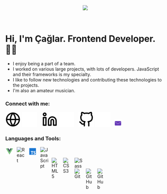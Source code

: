 <br>
<br>
<p align="center">
 <img width="300" src="https://media1.giphy.com/media/8PyTvI5EOu9LbAm8uS/giphy.gif?cid=ecf05e472eh7x653m15kcwzyh6tjlj6gmpjzf4no9gnhmkln&rid=giphy.gif&ct=g">  
  </p>
<br>

# Hi, I'm Çağlar. Frontend Developer. 🖖🏻

- I enjoy being a part of a team.
- I worked on various large projects, with lots of developers. JavaScript and their frameworks is my specialty.
- I like to follow new technologies and contributing these technologies to the projects.
- I'm also an amateur musician.

### Connect with me:

[![website](./img/globe-light.svg)](https://www.caglarevren.com#gh-light-mode-only)
[![website](./img/globe-dark.svg)](https://www.caglarevren.com#gh-dark-mode-only)
&nbsp;&nbsp;
[![website](./img/linkedin-light.svg)](https://www.linkedin.com/in/caglarevren#gh-light-mode-only)
[![website](./img/linkedin-dark.svg)](https://www.linkedin.com/in/caglarevren#gh-dark-mode-only)
&nbsp;&nbsp;
[![website](./img/github-light.svg)](https://github.com/caglarevren#gh-light-mode-only)
[![website](./img/github-dark.svg)](https://github.com/caglarevren#gh-dark-mode-only)&nbsp;&nbsp;
[![website](./img/mail.png)](mailto:caglarevren93@gmail.com)

### Languages and Tools:

<img align="left" alt="Vue" width="26px" src="./img/vue.svg" style="padding-right:10px;" />
<img align="left" alt="React" width="26px" src="https://cdn.jsdelivr.net/gh/devicons/devicon/icons/react/react-original.svg" style="padding-right:10px;" />
<img align="left" alt="TypeScript" width="28px" src="./img/typescript.svg" style="padding-right:10px;" />
<img align="left" alt="JavaScript" width="26px" src="https://cdn.jsdelivr.net/gh/devicons/devicon/icons/javascript/javascript-original.svg" style="padding-right:10px;" />
<br />
<br />
<img align="left" alt="HTML5" width="26px" src="https://cdn.jsdelivr.net/gh/devicons/devicon/icons/html5/html5-original.svg" style="padding-right:10px;" />
<img align="left" alt="CSS3" width="26px" src="https://cdn.jsdelivr.net/gh/devicons/devicon/icons/css3/css3-original.svg" style="padding-right:10px;" />
<img align="left" alt="Sass" width="26px" src="https://cdn.jsdelivr.net/gh/devicons/devicon/icons/sass/sass-original.svg" style="padding-right:10px;" />
<br />
<br />
<img align="left" alt="Git" width="26px" src="https://cdn.jsdelivr.net/gh/devicons/devicon/icons/git/git-original.svg" style="padding-right:10px;" />
<img align="left" alt="GitHub" width="26px" src="https://user-images.githubusercontent.com/3369400/139447912-e0f43f33-6d9f-45f8-be46-2df5bbc91289.png" style="padding-right:10px;" />
<img align="left" alt="GitHub" width="26px" src="https://user-images.githubusercontent.com/3369400/139448065-39a229ba-4b06-434b-bc67-616e2ed80c8f.png" style="padding-right:10px;" />
